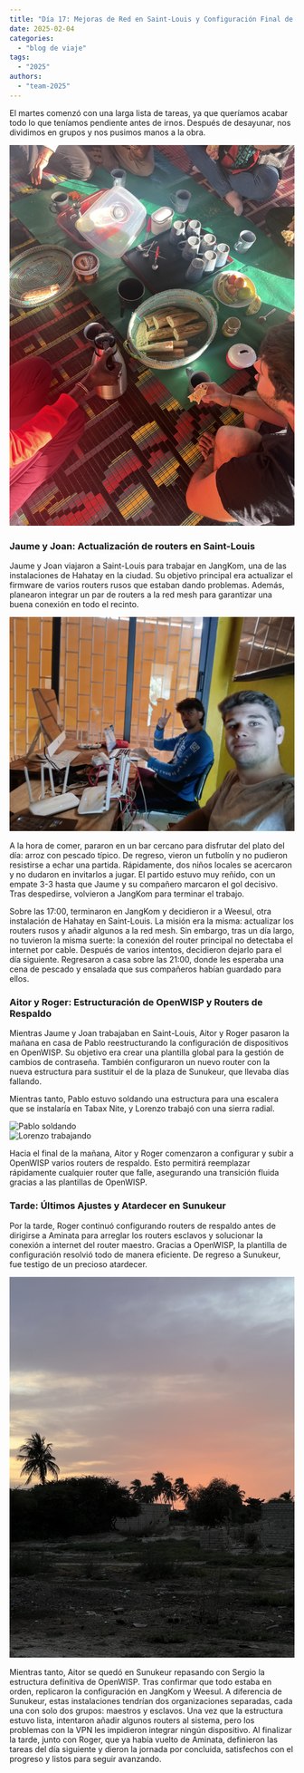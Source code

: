 ```yaml
---
title: "Día 17: Mejoras de Red en Saint-Louis y Configuración Final de OpenWISP"  
date: 2025-02-04  
categories:  
  - "blog de viaje"  
tags:  
  - "2025"  
authors:  
  - "team-2025"  
---
```


El martes comenzó con una larga lista de tareas, ya que queríamos acabar todo lo que teníamos pendiente antes de irnos. Después de desayunar, nos dividimos en grupos y nos pusimos manos a la obra.  

![Desayuno para empezar el día](images/desayuno.JPG "Desayuno para empezar el día")  

### Jaume y Joan: Actualización de routers en Saint-Louis  

Jaume y Joan viajaron a Saint-Louis para trabajar en JangKom, una de las instalaciones de Hahatay en la ciudad. Su objetivo principal era actualizar el firmware de varios routers rusos que estaban dando problemas. Además, planearon integrar un par de routers a la red mesh para garantizar una buena conexión en todo el recinto.  

![Jaume y Joan trabajando en JangKom](images/jaume_joan.jpg "Jaume y Joan trabajando en JangKom")  

A la hora de comer, pararon en un bar cercano para disfrutar del plato del día: arroz con pescado típico. De regreso, vieron un futbolín y no pudieron resistirse a echar una partida. Rápidamente, dos niños locales se acercaron y no dudaron en invitarlos a jugar. El partido estuvo muy reñido, con un empate 3-3 hasta que Jaume y su compañero marcaron el gol decisivo. Tras despedirse, volvieron a JangKom para terminar el trabajo.  

Sobre las 17:00, terminaron en JangKom y decidieron ir a Weesul, otra instalación de Hahatay en Saint-Louis. La misión era la misma: actualizar los routers rusos y añadir algunos a la red mesh. Sin embargo, tras un día largo, no tuvieron la misma suerte: la conexión del router principal no detectaba el internet por cable. Después de varios intentos, decidieron dejarlo para el día siguiente. Regresaron a casa sobre las 21:00, donde les esperaba una cena de pescado y ensalada que sus compañeros habían guardado para ellos.  

### Aitor y Roger: Estructuración de OpenWISP y Routers de Respaldo  

Mientras Jaume y Joan trabajaban en Saint-Louis, Aitor y Roger pasaron la mañana en casa de Pablo reestructurando la configuración de dispositivos en OpenWISP. Su objetivo era crear una plantilla global para la gestión de cambios de contraseña. También configuraron un nuevo router con la nueva estructura para sustituir el de la plaza de Sunukeur, que llevaba días fallando.  

Mientras tanto, Pablo estuvo soldando una estructura para una escalera que se instalaría en Tabax Nite, y Lorenzo trabajó con una sierra radial.  

![Pablo soldando](images/pablo.JPG "Pablo trabajando en la estructura de la escalera")  
![Lorenzo trabajando](images/loren.JPG "Lorenzo usando la sierra radial")  

Hacia el final de la mañana, Aitor y Roger comenzaron a configurar y subir a OpenWISP varios routers de respaldo. Esto permitirá reemplazar rápidamente cualquier router que falle, asegurando una transición fluida gracias a las plantillas de OpenWISP.  

### Tarde: Últimos Ajustes y Atardecer en Sunukeur  

Por la tarde, Roger continuó configurando routers de respaldo antes de dirigirse a Aminata para arreglar los routers esclavos y solucionar la conexión a internet del router maestro. Gracias a OpenWISP, la plantilla de configuración resolvió todo de manera eficiente. De regreso a Sunukeur, fue testigo de un precioso atardecer.  

![Un hermoso atardecer de vuelta a casa](images/puestada.JPG "Puestada en Tassinere")  

Mientras tanto, Aitor se quedó en Sunukeur repasando con Sergio la estructura definitiva de OpenWISP. Tras confirmar que todo estaba en orden, replicaron la configuración en JangKom y Weesul. A diferencia de Sunukeur, estas instalaciones tendrían dos organizaciones separadas, cada una con solo dos grupos: maestros y esclavos.
Una vez que la estructura estuvo lista, intentaron añadir algunos routers al sistema, pero los problemas con la VPN les impidieron integrar ningún dispositivo. Al finalizar la tarde, junto con Roger, que ya había vuelto de Aminata, definieron las tareas del día siguiente y dieron la jornada por concluida, satisfechos con el progreso y listos para seguir avanzando.